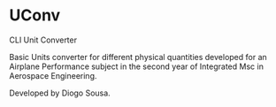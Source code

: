 # UConv
CLI Unit Converter

Basic Units converter for different physical quantities developed for an Airplane Performance subject in the second year of Integrated Msc in Aerospace Engineering.

Developed by Diogo Sousa.
